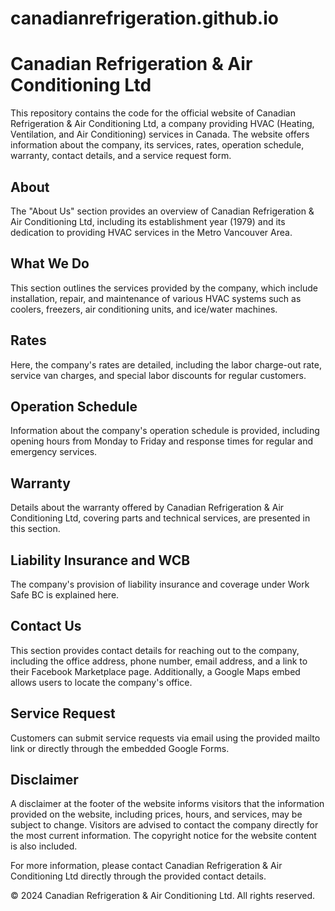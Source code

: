 # canadianrefrigeration.github.io

# Canadian Refrigeration & Air Conditioning Ltd

This repository contains the code for the official website of Canadian Refrigeration & Air Conditioning Ltd, a company providing HVAC (Heating, Ventilation, and Air Conditioning) services in Canada. The website offers information about the company, its services, rates, operation schedule, warranty, contact details, and a service request form.

## About

The "About Us" section provides an overview of Canadian Refrigeration & Air Conditioning Ltd, including its establishment year (1979) and its dedication to providing HVAC services in the Metro Vancouver Area.

## What We Do

This section outlines the services provided by the company, which include installation, repair, and maintenance of various HVAC systems such as coolers, freezers, air conditioning units, and ice/water machines.

## Rates

Here, the company's rates are detailed, including the labor charge-out rate, service van charges, and special labor discounts for regular customers.

## Operation Schedule

Information about the company's operation schedule is provided, including opening hours from Monday to Friday and response times for regular and emergency services.

## Warranty

Details about the warranty offered by Canadian Refrigeration & Air Conditioning Ltd, covering parts and technical services, are presented in this section.

## Liability Insurance and WCB

The company's provision of liability insurance and coverage under Work Safe BC is explained here.

## Contact Us

This section provides contact details for reaching out to the company, including the office address, phone number, email address, and a link to their Facebook Marketplace page. Additionally, a Google Maps embed allows users to locate the company's office.

## Service Request

Customers can submit service requests via email using the provided mailto link or directly through the embedded Google Forms.

## Disclaimer

A disclaimer at the footer of the website informs visitors that the information provided on the website, including prices, hours, and services, may be subject to change. Visitors are advised to contact the company directly for the most current information. The copyright notice for the website content is also included.

For more information, please contact Canadian Refrigeration & Air Conditioning Ltd directly through the provided contact details.

© 2024 Canadian Refrigeration & Air Conditioning Ltd. All rights reserved.
